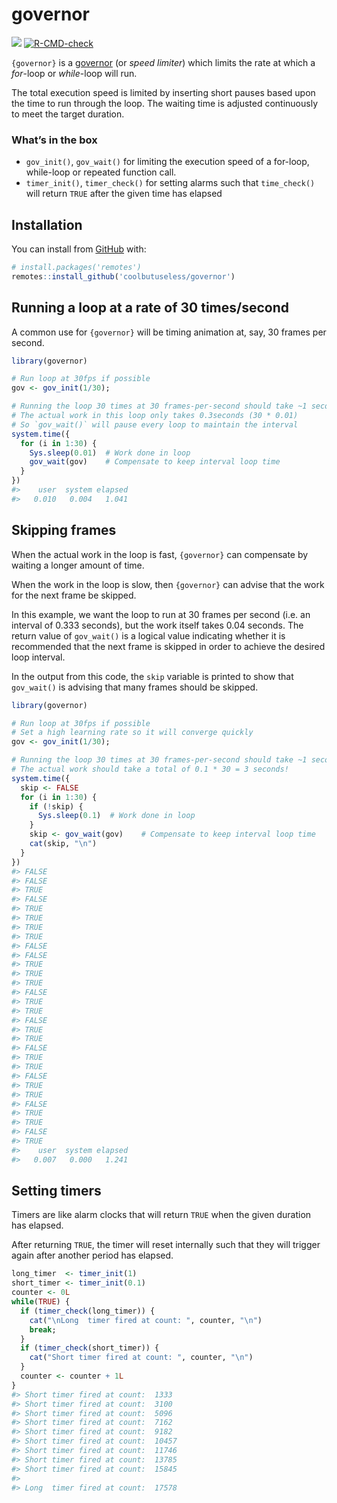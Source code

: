 
<!-- README.md is generated from README.Rmd. Please edit that file -->

# governor

<!-- badges: start -->

![](https://img.shields.io/badge/cool-useless-green.svg)
[![R-CMD-check](https://github.com/coolbutuseless/governor-dev/actions/workflows/R-CMD-check.yaml/badge.svg)](https://github.com/coolbutuseless/governor-dev/actions/workflows/R-CMD-check.yaml)
<!-- badges: end -->

`{governor}` is a
[governor](https://en.wikipedia.org/wiki/Governor_(device)) (or *speed
limiter*) which limits the rate at which a *for*-loop or *while*-loop
will run.

The total execution speed is limited by inserting short pauses based
upon the time to run through the loop. The waiting time is adjusted
continuously to meet the target duration.

### What’s in the box

- `gov_init()`, `gov_wait()` for limiting the execution speed of a
  for-loop, while-loop or repeated function call.
- `timer_init()`, `timer_check()` for setting alarms such that
  `time_check()` will return `TRUE` after the given time has elapsed

## Installation

You can install from
[GitHub](https://github.com/coolbutuseless/governor) with:

``` r
# install.packages('remotes')
remotes::install_github('coolbutuseless/governor')
```

## Running a loop at a rate of 30 times/second

A common use for `{governor}` will be timing animation at, say, 30
frames per second.

``` r
library(governor)

# Run loop at 30fps if possible
gov <- gov_init(1/30); 

# Running the loop 30 times at 30 frames-per-second should take ~1 second
# The actual work in this loop only takes 0.3seconds (30 * 0.01)
# So `gov_wait()` will pause every loop to maintain the interval
system.time({
  for (i in 1:30) {
    Sys.sleep(0.01)  # Work done in loop
    gov_wait(gov)    # Compensate to keep interval loop time
  }
})
#>    user  system elapsed 
#>   0.010   0.004   1.041
```

## Skipping frames

When the actual work in the loop is fast, `{governor}` can compensate by
waiting a longer amount of time.

When the work in the loop is slow, then `{governor}` can advise that the
work for the next frame be skipped.

In this example, we want the loop to run at 30 frames per second
(i.e. an interval of 0.333 seconds), but the work itself takes 0.04
seconds. The return value of `gov_wait()` is a logical value indicating
whether it is recommended that the next frame is skipped in order to
achieve the desired loop interval.

In the output from this code, the `skip` variable is printed to show
that `gov_wait()` is advising that many frames should be skipped.

``` r
library(governor)

# Run loop at 30fps if possible
# Set a high learning rate so it will converge quickly
gov <- gov_init(1/30); 

# Running the loop 30 times at 30 frames-per-second should take ~1 second
# The actual work should take a total of 0.1 * 30 = 3 seconds!
system.time({
  skip <- FALSE
  for (i in 1:30) {
    if (!skip) {
      Sys.sleep(0.1)  # Work done in loop
    }
    skip <- gov_wait(gov)    # Compensate to keep interval loop time
    cat(skip, "\n")
  }
})
#> FALSE 
#> FALSE 
#> TRUE 
#> FALSE 
#> TRUE 
#> TRUE 
#> TRUE 
#> TRUE 
#> FALSE 
#> FALSE 
#> TRUE 
#> TRUE 
#> TRUE 
#> FALSE 
#> TRUE 
#> TRUE 
#> FALSE 
#> TRUE 
#> TRUE 
#> FALSE 
#> TRUE 
#> TRUE 
#> FALSE 
#> TRUE 
#> TRUE 
#> FALSE 
#> TRUE 
#> TRUE 
#> FALSE 
#> TRUE
#>    user  system elapsed 
#>   0.007   0.000   1.241
```

## Setting timers

Timers are like alarm clocks that will return `TRUE` when the given
duration has elapsed.

After returning `TRUE`, the timer will reset internally such that they
will trigger again after another period has elapsed.

``` r
long_timer  <- timer_init(1)
short_timer <- timer_init(0.1)
counter <- 0L
while(TRUE) {
  if (timer_check(long_timer)) {
    cat("\nLong  timer fired at count: ", counter, "\n")
    break;
  } 
  if (timer_check(short_timer)) {
    cat("Short timer fired at count: ", counter, "\n")
  } 
  counter <- counter + 1L
}
#> Short timer fired at count:  1333 
#> Short timer fired at count:  3100 
#> Short timer fired at count:  5096 
#> Short timer fired at count:  7162 
#> Short timer fired at count:  9182 
#> Short timer fired at count:  10457 
#> Short timer fired at count:  11746 
#> Short timer fired at count:  13785 
#> Short timer fired at count:  15845 
#> 
#> Long  timer fired at count:  17578
```
